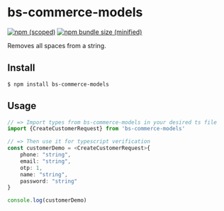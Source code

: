 # bs-commerce-models

[![npm (scoped)](https://img.shields.io/npm/v/bs-commerce-models.svg)](https://www.npmjs.com/package/bs-commerce-models)
[![npm bundle size (minified)](https://img.shields.io/bundlephobia/min/bs-commerce-models.svg)](https://www.npmjs.com/package/bs-commerce-models)

Removes all spaces from a string.

## Install

```
$ npm install bs-commerce-models
```

## Usage

```ts
// => Import types from bs-commerce-models in your desired ts file
import {CreateCustomerRequest} from 'bs-commerce-models'

// => Then use it for typescript verification
const customerDemo = <CreateCustomerRequest>{
    phone: "string",
    email: "string",
    otp: 1,
    name: "string",
    password: "string"
}

console.log(customerDemo)

```